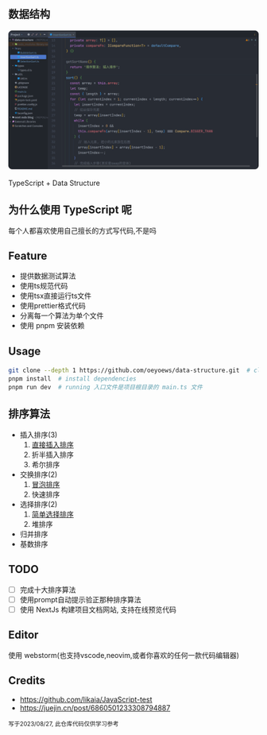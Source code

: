 ## 数据结构
![snapshot](./snapshot.png)

TypeScript + Data Structure

## 为什么使用 TypeScript 呢

每个人都喜欢使用自己擅长的方式写代码,不是吗

## Feature

* 提供数据测试算法
* 使用ts规范代码
* 使用tsx直接运行ts文件
* 使用prettier格式代码
* 分离每一个算法为单个文件
* 使用 pnpm 安装依赖

## Usage 

```bash
git clone --depth 1 https://github.com/oeyoews/data-structure.git  # clone repo
pnpm install  # install dependencies
pnpm run dev  # running 入口文件是项目根目录的 main.ts 文件
```

## 排序算法

* 插入排序(3)
  1. [直接插入排序](./src/InsertionSort.ts)
  2. 折半插入排序
  3. 希尔排序
* 交换排序(2)
  1. [冒泡排序](./src/BubbleSort.ts)
  2. 快速排序
* 选择排序(2)
  1. [简单选择排序](./src/SelectionSort.ts)
  2. 堆排序
* 归并排序
* 基数排序

## TODO

- [ ] 完成十大排序算法
- [ ] 使用prompt自动提示验正那种排序算法
- [ ] 使用 NextJs 构建项目文档网站, 支持在线预览代码

## Editor

使用 webstorm(也支持vscode,neovim,或者你喜欢的任何一款代码编辑器)

## Credits

* https://github.com/likaia/JavaScript-test
* https://juejin.cn/post/6860501233308794887

<small>写于2023/08/27, 此仓库代码仅供学习参考</small>

